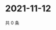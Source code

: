 # 2021-11-12

共 0 条

<!-- BEGIN WEIBO -->
<!-- 最后更新时间 Fri Nov 12 2021 16:00:52 GMT+0800 (China Standard Time) -->

<!-- END WEIBO -->
